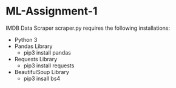 # ML-Assignment-1
IMDB Data Scraper
scraper.py requires the following installations:
- Python 3
- Pandas Library 
  - pip3 install pandas
- Requests Library
  - pip3 install requests 
- BeautifulSoup Library
  - pip3 insall bs4
